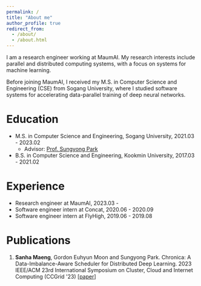 ```yaml
---
permalink: /
title: "About me"
author_profile: true
redirect_from: 
  - /about/
  - /about.html
---
```


I am a research engineer working at MaumAI.
My research interests include parallel and distributed computing systems, with a focus on systems for machine learning.

Before joining MaumAI, I received my M.S. in Computer Science and Engineering (CSE) from Sogang University, where I studied software systems for accelerating data-parallel training of deep neural networks.

Education
=========
- M.S. in Computer Science and Engineering, Sogang University, 2021.03 - 2023.02
  - Advisor: [Prof. Sungyong Park](https://sites.google.com/view/parksy)
- B.S. in Computer Science and Engineering, Kookmin University, 2017.03 - 2021.02

Experience
==========
- Research engineer at MaumAI, 2023.03 -
- Software engineer intern at Concat, 2020.06 - 2020.09
- Software engineer intern at FlyHigh, 2019.06 - 2019.08

Publications
============
1. __Sanha Maeng__, Gordon Euhyun Moon and Sungyong Park. Chronica: A Data-Imbalance-Aware Scheduler for Distributed Deep Learning. 2023 IEEE/ACM 23rd International Symposium on Cluster, Cloud and Internet Computing (CCGrid '23) [[paper](https://9rum.github.io/files/ccgrid23_chronica.pdf)]
